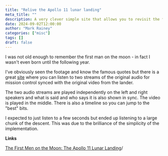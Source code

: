 ```yaml
---
title: "Relive the Apollo 11 lunar landing"
meta_title: ""
description: A very clever simple site that allows you to revisit the first landing on the moon with the original audio and video.
date: 2024-09-02T12:00:00
author: "Mark Rainey"
categories: ["misc"]
tags: []
draft: false
---
```


I was not old enough to remember the first man on the moon - in fact I wasn't even born until the following year.


I've obviously seen the footage and know the famous quotes but there is a great [site](https://www.firstmenonthemoon.com/) where you can listen to two streams of the original audio for mission control synced with the original video from the lander.

The two audio streams are played independently on the left and right speakers and what is said and who says it is also shown in sync. The video is played in the middle. There is also a timeline so you can jump to the "best" bits.

I expected to just listen to a few seconds but ended up listening to a large chunk of the descent. This was due to the brilliance of the simplicity of the implementation.

__Links__

[The First Men on the Moon: The Apollo 11 Lunar Landing](https://www.firstmenonthemoon.com)/
